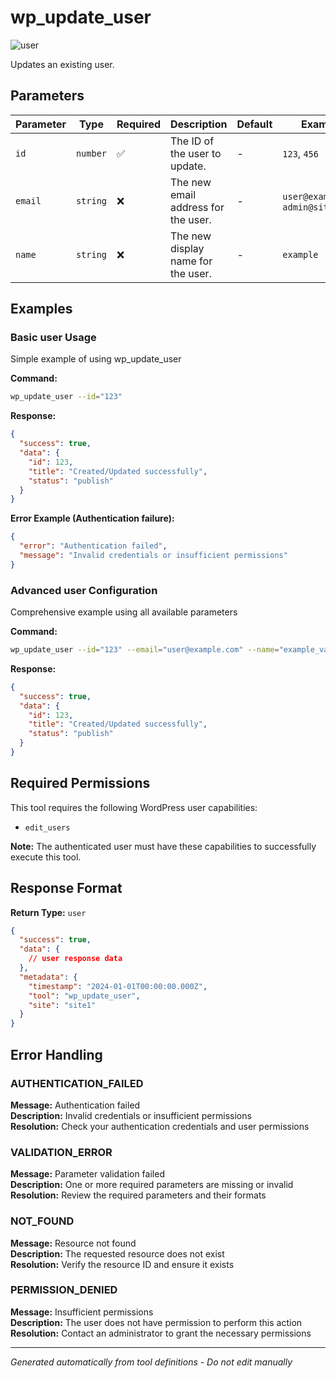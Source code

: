 # wp_update_user

![user](https://img.shields.io/badge/category-user-lightgrey)

Updates an existing user.

## Parameters

| Parameter | Type | Required | Description | Default | Examples |
|-----------|------|----------|-------------|---------|----------|
| `id` | `number` | ✅ | The ID of the user to update. | - | `123`, `456` |
| `email` | `string` | ❌ | The new email address for the user. | - | `user@example.com`, `admin@site.com` |
| `name` | `string` | ❌ | The new display name for the user. | - | `example` |

## Examples

### Basic user Usage

Simple example of using wp_update_user

**Command:**
```bash
wp_update_user --id="123"
```

**Response:**
```json
{
  "success": true,
  "data": {
    "id": 123,
    "title": "Created/Updated successfully",
    "status": "publish"
  }
}
```

**Error Example (Authentication failure):**
```json
{
  "error": "Authentication failed",
  "message": "Invalid credentials or insufficient permissions"
}
```


### Advanced user Configuration

Comprehensive example using all available parameters

**Command:**
```bash
wp_update_user --id="123" --email="user@example.com" --name="example_value"
```

**Response:**
```json
{
  "success": true,
  "data": {
    "id": 123,
    "title": "Created/Updated successfully",
    "status": "publish"
  }
}
```






## Required Permissions

This tool requires the following WordPress user capabilities:

- `edit_users`

**Note:** The authenticated user must have these capabilities to successfully execute this tool.


## Response Format

**Return Type:** `user`

```json
{
  "success": true,
  "data": {
    // user response data
  },
  "metadata": {
    "timestamp": "2024-01-01T00:00:00.000Z",
    "tool": "wp_update_user",
    "site": "site1"
  }
}
```

## Error Handling

### AUTHENTICATION_FAILED

**Message:** Authentication failed  
**Description:** Invalid credentials or insufficient permissions  
**Resolution:** Check your authentication credentials and user permissions


### VALIDATION_ERROR

**Message:** Parameter validation failed  
**Description:** One or more required parameters are missing or invalid  
**Resolution:** Review the required parameters and their formats


### NOT_FOUND

**Message:** Resource not found  
**Description:** The requested resource does not exist  
**Resolution:** Verify the resource ID and ensure it exists


### PERMISSION_DENIED

**Message:** Insufficient permissions  
**Description:** The user does not have permission to perform this action  
**Resolution:** Contact an administrator to grant the necessary permissions




---

*Generated automatically from tool definitions - Do not edit manually*
